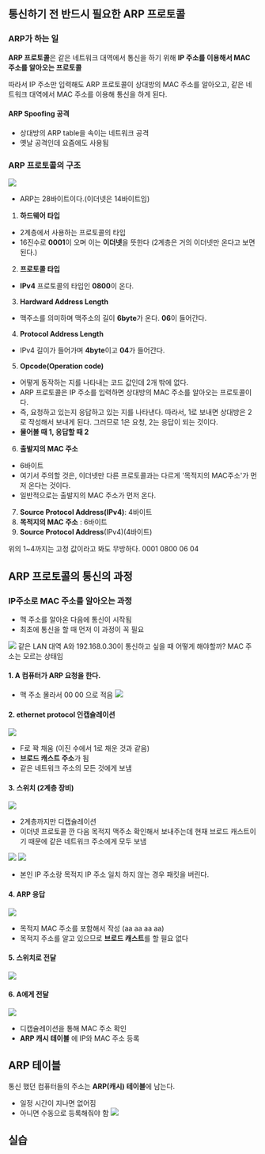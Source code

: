 
## 통신하기 전 반드시 필요한 ARP 프로토콜

### ARP가 하는 일

**ARP 프로토콜**은 같은 네트워크 대역에서 통신을 하기 위해 **IP 주소를 이용해서 MAC 주소를 알아오는 프로토콜**

따라서 IP 주소만 입력해도 ARP 프로토콜이 상대방의 MAC 주소를 알아오고, 같은 네트워크 대역에서 MAC 주소를 이용해 통신을 하게 된다.

#### ARP Spoofing 공격
- 상대방의 ARP table을 속이는 네트워크 공격
- 옛날 공격인데 요즘에도 사용됨 

### ARP 프로토콜의 구조
![](https://velog.velcdn.com/images/zioo/post/6fdc53db-8ab2-45f9-bd35-82225a7f5a86/image.png)


- ARP는 28바이트이다.(이더넷은 14바이트임)
1. **하드웨어 타입**
- 2계층에서 사용하는 프로토콜의 타입
- 16진수로 **0001**이 오며 이는 **이더넷**을 뜻한다 (2계층은 거의 이더넷만 온다고 보면 된다.)
2. **프로토콜 타입**
- **IPv4** 프로토콜의 타입인 **0800**이 온다.
3. **Hardward Address Length**
- 맥주소를 의미하며 맥주소의 길이 **6byte**가 온다. **06**이 들어간다.
4. **Protocol Address Length**
- IPv4 길이가 들어가며 **4byte**이고 **04**가 들어간다.
5. **Opcode(Operation code)**
- 어떻게 동작하는 지를 나타내는 코드 값인데 2개 밖에 없다.
- ARP 프로토콜은 IP 주소를 입력하면 상대방의 MAC 주소를 알아오는 프로토콜이다. 
- 즉, 요청하고 있는지 응답하고 있는 지를 나타낸다. 따라서, 1로 보내면 상대방은 2로 작성해서 보내게 된다. 그러므로 1은 요청, 2는 응답이 되는 것이다.
- **물어볼 때 1, 응답할 때 2**
6. **출발지의 MAC 주소**
- 6바이트
- 여기서 주의할 것은, 이더넷만 다른 프로토콜과는 다르게 '목적지의 MAC주소'가 먼저 온다는 것이다. 
- 일반적으로는 출발지의 MAC 주소가 먼저 온다.
7. **Source Protocol Address(IPv4)**: 4바이트
8. **목적지의 MAC 주소** : 6바이트
9. **Source Protocol Address**(IPv4)(4바이트)

위의 1~4까지는 고정 값이라고 봐도 무방하다.
0001 0800
06 04

## ARP 프로토콜의 통신의 과정 
### IP주소로 MAC 주소를 알아오는 과정
- 맥 주소를 알아온 다음에 통신이 시작됨
- 최초에 통신을 할 때 먼저 이 과정이 꼭 필요

![](https://velog.velcdn.com/images/zioo/post/97f6595b-98a9-4ef4-88aa-4fe1f67fbe9f/image.png)
같은 LAN 대역 A와 192.168.0.30이 통신하고 싶을 때 어떻게 해야할까?
MAC 주소는 모르는 상태임

#### 1. A 컴퓨터가 ARP 요청을 한다. 
  - 맥 주소 몰라서 00 00 으로 적음 
![](https://velog.velcdn.com/images/zioo/post/d670732f-cfb6-407e-9ec8-b70224600611/image.png)
#### 2. ethernet protocol 인캡슐레이션
![](https://velog.velcdn.com/images/zioo/post/d2cd9b6e-3113-4165-b89d-628910859cd2/image.png)
- F로 꽉 채움 (이진 수에서 1로 채운 것과 같음)
- **브로드 캐스트 주소**가 됨
- 같은 네트워크 주소의 모든 것에게 보냄 

#### 3. 스위치 (2계층 장비)
![](https://velog.velcdn.com/images/zioo/post/01757ce7-4e1b-4efc-9f47-c071e946f720/image.png)
- 2계층까지만 디캡슐레이션
- 이더넷 프로토콜 깐 다음 목적지 맥주소 확인해서 보내주는데 현재 브로드 캐스트이기 때문에 같은 네트워크 주소에게 모두 보냄

![](https://velog.velcdn.com/images/zioo/post/426bf373-c00f-4482-befd-552b54059c03/image.png)
![](https://velog.velcdn.com/images/zioo/post/d249fa39-2605-4781-85e8-372e849b7519/image.png)
- 본인 IP 주소랑 목적지 IP 주소 일치 하지 않는 경우 패킷을 버린다.

#### 4. ARP 응답 
![](https://velog.velcdn.com/images/zioo/post/0d09f751-78bf-4182-9154-da1ba6815ac4/image.png)
- 목적지 MAC 주소를 포함해서 작성 (aa aa aa aa)
- 목적지 주소를 알고 있으므로 **브로드 캐스트**를 할 필요 없다

#### 5. 스위치로 전달
![](https://velog.velcdn.com/images/zioo/post/767a0217-b7c8-4f8a-902d-1496f3498a19/image.png)

#### 6. A에게 전달 

![](https://velog.velcdn.com/images/zioo/post/c5fcb500-b0af-40f5-91c1-a14508b2d284/image.png)

- 디캡슐레이션을 통해 MAC 주소 확인
- **ARP 캐시 테이블** 에 IP와 MAC 주소 등록 



## ARP 테이블
통신 했던 컴퓨터들의 주소는 **ARP(캐시) 테이블**에 남는다.
- 일정 시간이 지나면 없어짐 
- 아니면 수동으로 등록해줘야 함
![](https://velog.velcdn.com/images/zioo/post/d37a689f-ce05-4cea-90f8-8dd8d13e1da6/image.png)

## 실습 
